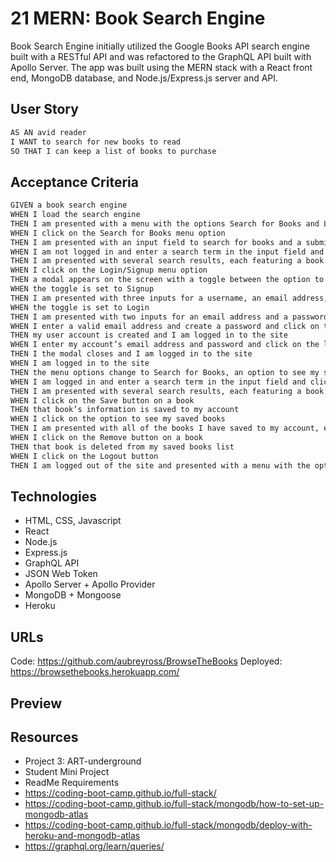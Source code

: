 # 21 MERN: Book Search Engine

Book Search Engine initially utilized the Google Books API search engine built with a RESTful API and was refactored to the GraphQL API built with Apollo Server. The app was built using the MERN stack with a React front end, MongoDB database, and Node.js/Express.js server and API. 


## User Story

```md
AS AN avid reader
I WANT to search for new books to read
SO THAT I can keep a list of books to purchase
```

## Acceptance Criteria

```md
GIVEN a book search engine
WHEN I load the search engine
THEN I am presented with a menu with the options Search for Books and Login/Signup and an input field to search for books and a submit button
WHEN I click on the Search for Books menu option
THEN I am presented with an input field to search for books and a submit button
WHEN I am not logged in and enter a search term in the input field and click the submit button
THEN I am presented with several search results, each featuring a book’s title, author, description, image, and a link to that book on the Google Books site
WHEN I click on the Login/Signup menu option
THEN a modal appears on the screen with a toggle between the option to log in or sign up
WHEN the toggle is set to Signup
THEN I am presented with three inputs for a username, an email address, and a password, and a signup button
WHEN the toggle is set to Login
THEN I am presented with two inputs for an email address and a password and login button
WHEN I enter a valid email address and create a password and click on the signup button
THEN my user account is created and I am logged in to the site
WHEN I enter my account’s email address and password and click on the login button
THEN I the modal closes and I am logged in to the site
WHEN I am logged in to the site
THEN the menu options change to Search for Books, an option to see my saved books, and Logout
WHEN I am logged in and enter a search term in the input field and click the submit button
THEN I am presented with several search results, each featuring a book’s title, author, description, image, and a link to that book on the Google Books site and a button to save a book to my account
WHEN I click on the Save button on a book
THEN that book’s information is saved to my account
WHEN I click on the option to see my saved books
THEN I am presented with all of the books I have saved to my account, each featuring the book’s title, author, description, image, and a link to that book on the Google Books site and a button to remove a book from my account
WHEN I click on the Remove button on a book
THEN that book is deleted from my saved books list
WHEN I click on the Logout button
THEN I am logged out of the site and presented with a menu with the options Search for Books and Login/Signup and an input field to search for books and a submit button  
```

## Technologies
* HTML, CSS, Javascript
* React
* Node.js
* Express.js
* GraphQL API
* JSON Web Token
* Apollo Server + Apollo Provider
* MongoDB + Mongoose 
* Heroku

## URLs
Code: https://github.com/aubreyross/BrowseTheBooks
Deployed: https://browsethebooks.herokuapp.com/

## Preview

## Resources
* Project 3: ART-underground
* Student Mini Project
* ReadMe Requirements
* https://coding-boot-camp.github.io/full-stack/
* https://coding-boot-camp.github.io/full-stack/mongodb/how-to-set-up-mongodb-atlas
* https://coding-boot-camp.github.io/full-stack/mongodb/deploy-with-heroku-and-mongodb-atlas
* https://graphql.org/learn/queries/
  






